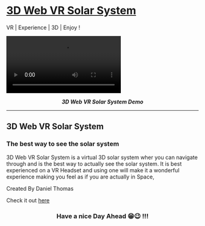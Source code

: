 # [3D Web VR Solar System]()</h2>
VR | Experience | 3D | Enjoy !

![alt text](demo.mp4)
<p align="center">
  <b><i>3D Web VR Solar System Demo</i></b>


<br />
<hr />


<h2>3D Web VR Solar System</h2>

<h3>The best way to see the solar system</h3>

3D Web VR Solar System is a virtual 3D solar system wher you can navigate through and is the best way to actually see the solar system. It is best experienced on a VR Headset and using one will make it a wonderful experience making you feel as if you are actually in Space,

Created By Daniel Thomas

Check it out [here]()

 
<h3 align="center">Have a nice Day Ahead 😁😉 !!!</h3>

[gmail]: DanielTk999@gmail.com
[danielchats]: https://danieltk26.github.io/Daniel-Chats/
[roblox]: https://www.roblox.com/users/466671545/profile
[myweb]: https://danieltk26.github.io/Daniel-Thomas/index.html#hero
[grp]: https://https://github.com/Super-Teen-Coders
